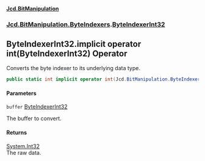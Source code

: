 #### [Jcd.BitManipulation](index.md 'index')
### [Jcd.BitManipulation.ByteIndexers](Jcd.BitManipulation.ByteIndexers.md 'Jcd.BitManipulation.ByteIndexers').[ByteIndexerInt32](Jcd.BitManipulation.ByteIndexers.ByteIndexerInt32.md 'Jcd.BitManipulation.ByteIndexers.ByteIndexerInt32')

## ByteIndexerInt32.implicit operator int(ByteIndexerInt32) Operator

Converts the byte indexer to its underlying data type.

```csharp
public static int implicit operator int(Jcd.BitManipulation.ByteIndexers.ByteIndexerInt32 buffer);
```
#### Parameters

<a name='Jcd.BitManipulation.ByteIndexers.ByteIndexerInt32.op_Implicitint(Jcd.BitManipulation.ByteIndexers.ByteIndexerInt32).buffer'></a>

`buffer` [ByteIndexerInt32](Jcd.BitManipulation.ByteIndexers.ByteIndexerInt32.md 'Jcd.BitManipulation.ByteIndexers.ByteIndexerInt32')

The buffer to convert.

#### Returns
[System.Int32](https://docs.microsoft.com/en-us/dotnet/api/System.Int32 'System.Int32')  
The raw data.